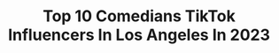 ---
title: Top 10 Comedians TikTok Influencers In Los Angeles In 2023
description: >-
  Find top comedians TikTok influencers in Los Angeles in 2023. Most popular hashtags: #comedy #stitch #losangeles #fyp.
platform: TikTok
hits: 30
text_top: Analyze the best TikTok profiles on inBeat.
text_bottom: inBeat aggregates 30 TikTok influencers like this in Los Angeles, United States for you to collaborate.
profiles:
  - username: "dwcomedy1"
    fullname: >-
      Daniel Weingarten
    bio: >-
      Comedian. Los Angeles.
    location: "United States"
    followers: 277700
    engagement: 1008
    commentsToLikes: 0.017598
    id: ck9dxg1wtt4860j78r2htwp6w
    verified: false
    hashtags: "#comedy, #stitch, #podcast, #yeswaypod"
  - username: "alina_bock"
    fullname: >-
      Alina Bock
    bio: >-
      Actress | Comedian 📍Los Angeles @alinabock on Instagram
    location: "United States"
    followers: 760300
    engagement: 1684
    commentsToLikes: 0.009484
    id: ckcpuk72opqct0j23xchgpv2t
    verified: false
    hashtags: "#comedy, #90s, #goforthehandful, #learnwithme"
  - username: "dcol"
    fullname: >-
      Dani Colucci
    bio: >-
      stand up comedian | writer 📍los angeles
    location: "United States"
    followers: 180700
    engagement: 1958
    commentsToLikes: 0.011448
    id: ckav3t38ra6vz0j23cys8x4w5
    verified: false
    hashtags: "#comedy, #realhousewives, #stitch, #losangeles"
  - username: "mulletedmadman"
    fullname: >-
      Saul Trujillo
    bio: >-
      Stand up comedian and kissing booth inspector.
    location: "United States"
    followers: 9789
    engagement: 1050
    commentsToLikes: 0.035510
    id: ckbam3u4hd15a0j23lflq1s4z
    verified: false
    hashtags: "#fyp, #funny, #standup, #standupcomedy"
  - username: "nathanhurdcomedy"
    fullname: >-
      Nathan Hurd
    bio: >-
      Actor/Comedian P.O Box: 4470 W Sunset Blvd #372 Los Angeles CA 90027
    location: "United States"
    followers: 1700000
    engagement: 1451
    commentsToLikes: 0.022426
    id: ck9e0flve5u4m0j78hflwv6xu
    verified: false
    hashtags: "#laugh, #fyp, #comedy, #jokes"
  - username: "whatyouneedtoknow"
    fullname: >-
      Geoff Plitt | Comedian
    bio: >-
      🙋‍♂️ Geoff Plitt. 🏠 Los Angeles 📺 TikTok's #1 Satirical News Show
    location: "United States"
    followers: 49300
    engagement: 1143
    commentsToLikes: 0.035496
    id: ckbf9l9qd0kl20j23c8xkb6ud
    verified: false
    hashtags: "#progressive, #news, #democrat, #science"
  - username: "genewpark"
    fullname: >-
      Gene W Park
    bio: >-
      Stand Up Comedian/Actor Follow Insta and DM: genewpark Subscribe to my YouTube
    location: "United States"
    followers: 376700
    engagement: 1565
    commentsToLikes: 0.031822
    id: ck8s8hzpetoyp0j782eb87kg5
    verified: false
    hashtags: "#bts, #lol, #funny, #asianboy"
  - username: "epicvoiceguy"
    fullname: >-
      Jon Bailey
    bio: >-
      movie voice • impressions • comedian • deepfake • cosplay • Honest Trailer
    location: "United States"
    followers: 418000
    engagement: 1147
    commentsToLikes: 0.050369
    id: ck7zoz74jmlym0j78lf76gqeg
    verified: true
    hashtags: "#impressions, #epicvoiceguy, #stitch, #ryanreynolds"
  - username: "dantethecomic"
    fullname: >-
      Dante Rusciolelli
    bio: >-
      COMEDIAN/ACTIVIST/DAD #BLM PRESIDENT OF ANTIFA Follow my Queen @rebekahkochan
    location: "United States"
    followers: 79600
    engagement: 1046
    commentsToLikes: 0.087501
    id: ckcprxzg6lz9f0j23qj4rcv6a
    verified: false
    hashtags: "#cops, #covid19, #blm, #breonnataylor"
  - username: "mcbreeezy84"
    fullname: >-
      4pf Mar 💵
    bio: >-
      Comedian, dancer, rapper, trapper Sponsored by ADIDAS
    location: "United States"
    followers: 24400
    engagement: 1406
    commentsToLikes: 0.119702
    id: ckd17b2deoi9w0j23f9754p3k
    verified: false
    hashtags: "#school, #213, #bayarea, #mcbreeezy84"
---